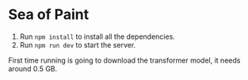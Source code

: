 # Sea of Paint

1. Run `npm install` to install all the dependencies.
2. Run `npm run dev` to start the server.

First time running is going to download the transformer model, it needs around 0.5 GB.